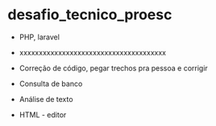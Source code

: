 # desafio_tecnico_proesc

- PHP, laravel

- xxxxxxxxxxxxxxxxxxxxxxxxxxxxxxxxxxxxxx

- Correção de código, pegar trechos pra pessoa e corrigir

- Consulta de banco

- Análise de texto

- HTML - editor
